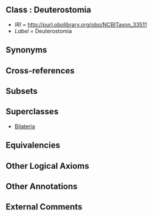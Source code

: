 
## Class : Deuterostomia

 * *IRI* = http://purl.obolibrary.org/obo/NCBITaxon_33511
 * *Label* = Deuterostomia

## Synonyms


## Cross-references


## Subsets


## Superclasses

 * [Bilateria](../../NCBITaxon/13/NCBITaxon_33213.md)

## Equivalencies


## Other Logical Axioms


## Other Annotations


## External Comments

